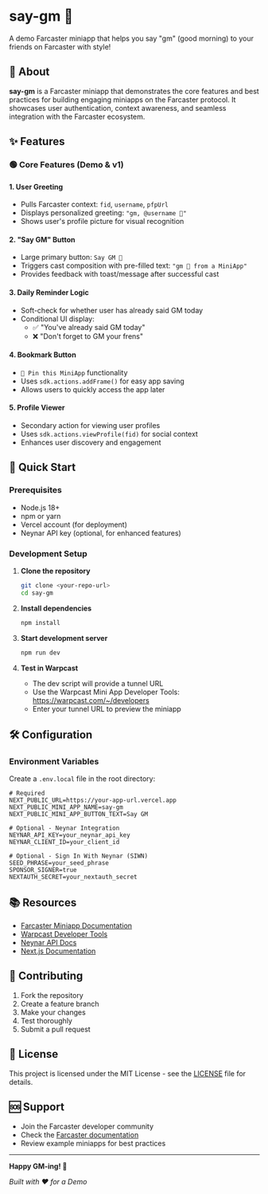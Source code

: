 # say-gm 🌅

A demo Farcaster miniapp that helps you say "gm" (good morning) to your friends on Farcaster with style!

## 🎯 About

**say-gm** is a Farcaster miniapp that demonstrates the core features and best practices for building engaging miniapps on the Farcaster protocol. It showcases user authentication, context awareness, and seamless integration with the Farcaster ecosystem.

## ✨ Features

### 🟢 Core Features (Demo & v1)

#### 1. **User Greeting**
- Pulls Farcaster context: `fid`, `username`, `pfpUrl`
- Displays personalized greeting: `"gm, @username 👋"`
- Shows user's profile picture for visual recognition

#### 2. **"Say GM" Button**
- Large primary button: `Say GM 🌅`
- Triggers cast composition with pre-filled text: `"gm 🌅 from a MiniApp"`
- Provides feedback with toast/message after successful cast

#### 3. **Daily Reminder Logic**
- Soft-check for whether user has already said GM today
- Conditional UI display:
  - ✅ "You've already said GM today"
  - ❌ "Don't forget to GM your frens"

#### 4. **Bookmark Button**
- `📌 Pin this MiniApp` functionality
- Uses `sdk.actions.addFrame()` for easy app saving
- Allows users to quickly access the app later

#### 5. **Profile Viewer**
- Secondary action for viewing user profiles
- Uses `sdk.actions.viewProfile(fid)` for social context
- Enhances user discovery and engagement

## 🚀 Quick Start

### Prerequisites

- Node.js 18+ 
- npm or yarn
- Vercel account (for deployment)
- Neynar API key (optional, for enhanced features)

### Development Setup

1. **Clone the repository**
   ```bash
   git clone <your-repo-url>
   cd say-gm
   ```

2. **Install dependencies**
   ```bash
   npm install
   ```

3. **Start development server**
   ```bash
   npm run dev
   ```

4. **Test in Warpcast**
   - The dev script will provide a tunnel URL
   - Use the Warpcast Mini App Developer Tools: https://warpcast.com/~/developers
   - Enter your tunnel URL to preview the miniapp

## 🛠️ Configuration

### Environment Variables

Create a `.env.local` file in the root directory:

```env
# Required
NEXT_PUBLIC_URL=https://your-app-url.vercel.app
NEXT_PUBLIC_MINI_APP_NAME=say-gm
NEXT_PUBLIC_MINI_APP_BUTTON_TEXT=Say GM

# Optional - Neynar Integration
NEYNAR_API_KEY=your_neynar_api_key
NEYNAR_CLIENT_ID=your_client_id

# Optional - Sign In With Neynar (SIWN)
SEED_PHRASE=your_seed_phrase
SPONSOR_SIGNER=true
NEXTAUTH_SECRET=your_nextauth_secret
```

## 📚 Resources

- [Farcaster Miniapp Documentation](https://docs.farcaster.xyz/)
- [Warpcast Developer Tools](https://warpcast.com/~/developers)
- [Neynar API Docs](https://docs.neynar.com/)
- [Next.js Documentation](https://nextjs.org/docs)

## 🤝 Contributing

1. Fork the repository
2. Create a feature branch
3. Make your changes
4. Test thoroughly
5. Submit a pull request

## 📄 License

This project is licensed under the MIT License - see the [LICENSE](LICENSE) file for details.

## 🆘 Support

- Join the Farcaster developer community
- Check the [Farcaster documentation](https://docs.farcaster.xyz/)
- Review example miniapps for best practices

---

**Happy GM-ing! 🌅**

*Built with ❤️ for a Demo*
